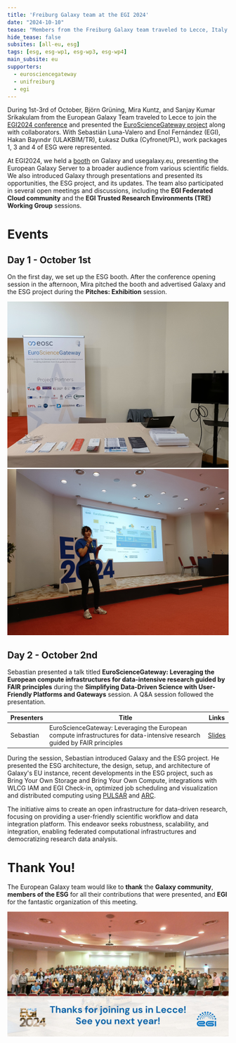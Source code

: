 ```yaml
---
title: 'Freiburg Galaxy team at the EGI 2024'
date: "2024-10-10"
tease: "Members from the Freiburg Galaxy team traveled to Lecce, Italy to participate and present the EuroScienceGateway (ESG) project at the EGI2024 meeting from 1st-3rd October."
hide_tease: false
subsites: [all-eu, esg]
tags: [esg, esg-wp1, esg-wp3, esg-wp4]
main_subsite: eu
supporters:
  - eurosciencegateway
  - unifreiburg
  - egi
---
```


During 1st-3rd of October, Björn Grüning, Mira Kuntz, and Sanjay Kumar Srikakulam from the European Galaxy Team traveled to Lecce to join the [EGI2024 conference](https://www.egi.eu/event/egi2024/) and presented the [EuroScienceGateway project](https://galaxyproject.org/projects/esg/) along with collaborators. With Sebastián Luna-Valero and Enol Fernández (EGI), Hakan Bayındır (ULAKBIM/TR), Łukasz Dutka (Cyfronet/PL), work packages 1, 3 and 4 of ESG were represented.

At EGI2024, we held a [booth](https://www.egi.eu/article/meet-egi2024-exhibitors-eurosciencegateway/) on Galaxy and usegalaxy.eu, presenting the European Galaxy Server to a broader audience from various scientific fields. We also introduced Galaxy through presentations and presented its opportunities, the ESG project, and its updates. The team also participated in several open meetings and discussions, including the **EGI Federated Cloud community** and the **EGI Trusted Research Environments (TRE) Working Group** sessions.

# Events

## Day 1 - October 1st

On the first day, we set up the ESG booth. After the conference opening session in the afternoon, Mira pitched the booth and advertised Galaxy and the ESG project during the **Pitches: Exhibition** session.

![EGI 2024 booth picture](./IMG20241001093754.jpg)
![EGI 2024 booth pitch picture](./IMG20241001150329.jpg)

## Day 2 - October 2nd

Sebastian presented a talk titled **EuroScienceGateway: Leveraging the European compute infrastructures for data-intensive research guided by FAIR principles** during the **Simplifying Data-Driven Science with User-Friendly Platforms and Gateways** session. A Q&A session followed the presentation.

| Presenters | Title | Links |
|---|---|---|
| Sebastian | EuroScienceGateway: Leveraging the European compute infrastructures for data-intensive research guided by FAIR principles | [Slides](https://indico.egi.eu/event/6441/contributions/19369/) |

During the session, Sebastian introduced Galaxy and the ESG project. He presented the ESG architecture, the design, setup, and architecture of Galaxy's EU instance, recent developments in the ESG project, such as Bring Your Own Storage and Bring Your Own Compute, integrations with WLCG IAM and EGI Check-in, optimized job scheduling and visualization and distributed computing using [PULSAR](https://pulsar-network.readthedocs.io/en/latest/index.html) and [ARC](https://arc-user-guide.readthedocs.io/en/latest/index.html).

The initiative aims to create an open infrastructure for data-driven research, focusing on providing a user-friendly scientific workflow and data integration platform. This endeavor seeks robustness, scalability, and integration, enabling federated computational infrastructures and democratizing research data analysis.

# Thank You!

The European Galaxy team would like to **thank** the **Galaxy community**, **members of the ESG** for all their contributions that were presented, and **EGI** for the fantastic organization of this meeting.

![EGI2024 participants picture](./1728046913603.jpeg)
